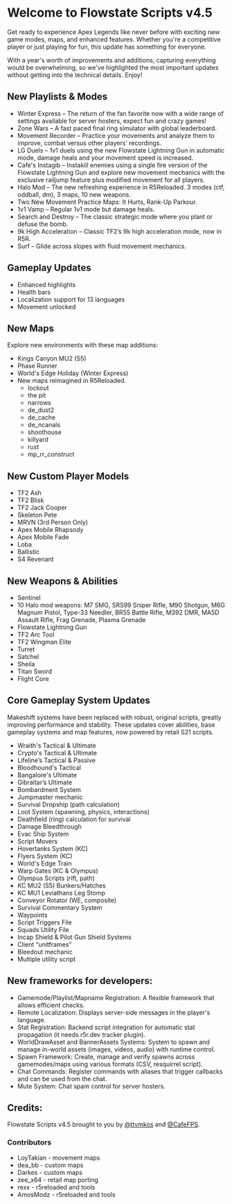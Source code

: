 # Welcome to Flowstate Scripts v4.5
Get ready to experience Apex Legends like never before with exciting new game modes, maps, and enhanced features. Whether you're a competitive player or just playing for fun, this update has something for everyone.

With a year's worth of improvements and additions, capturing everything would be overwhelming, so we've highlighted the most important updates without getting into the technical details. Enjoy!  

## New Playlists & Modes
* Winter Express – The return of the fan favorite now with a wide range of settings available for server hosters, expect fun and crazy games!
* Zone Wars – A fast paced final ring simulator with global leaderboard.
* Movement Recorder – Practice your movements and analyze them to improve, combat versus other players’ recordings.
* LG Duels – 1v1 duels using the new Flowstate Lightning Gun in automatic mode, damage heals and your movement speed is increased.
* Cafe's Instagib – Instakill enemies using a single fire version of the Flowstate Lightning Gun and explore new movement mechanics with the exclusive railjump feature plus modified movement for all players.
* Halo Mod – The new refreshing experience in R5Reloaded. 3 modes (ctf, oddball, dm), 3 maps, 10 new weapons.
* Two New Movement Practice Maps: It Hurts, Rank-Up Parkour.
* 1v1 Vamp – Regular 1v1 mode but damage heals.
* Search and Destroy – The classic strategic mode where you plant or defuse the bomb.
* 9k High Acceleration – Classic TF2’s 9k high acceleration mode, now in R5R.
* Surf – Glide across slopes with fluid movement mechanics.

## Gameplay Updates
* Enhanced highlights
* Health bars
* Localization support for 13 languages
* Movement unlocked

## New Maps
Explore new environments with these map additions:
* Kings Canyon MU2 (S5)
* Phase Runner
* World's Edge Holiday (Winter Express)
* New maps reimagined in R5Reloaded.
	* lockout
	* the pit
	* narrows
	* de_dust2
	* de_cache
	* de_ncanals
	* shoothouse
	* killyard
	* rust
  * mp_rr_construct

## New Custom Player Models
* TF2 Ash
* TF2 Blisk
* TF2 Jack Cooper
* Skeleton Pete
* MRVN (3rd Person Only)
* Apex Mobile Rhapsody
* Apex Mobile Fade
* Loba
* Ballistic
* S4 Revenant

## New Weapons & Abilities
* Sentinel
* 10 Halo mod weapons: M7 SMG, SRS99 Sniper Rifle, M90 Shotgun, M6G Magnum Pistol, Type-33 Needler, BR55 Battle Rifle, M392 DMR, MA5D Assault Rifle, Frag Grenade, Plasma Grenade
* Flowstate Lightning Gun
* TF2 Arc Tool
* TF2 Wingman Elite
* Turret
* Satchel
* Sheila
* Titan Sword
* Flight Core

## Core Gameplay System Updates
Makeshift systems have been replaced with robust, original scripts, greatly improving performance and stability. These updates cover abilities, base gameplay systems and map features, now powered by retail S21 scripts.

* Wraith's Tactical & Ultimate
* Crypto's Tactical & Ultimate
* Lifeline’s Tactical & Passive
* Bloodhound's Tactical
* Bangalore's Ultimate
* Gibraltar’s Ultimate
* Bombardment System
* Jumpmaster mechanic
* Survival Dropship (path calculation)
* Loot System (spawning, physics, interactions)
* Deathfield (ring) calculation for survival
* Damage Bleedthrough
* Evac Ship System
* Script Movers
* Hovertanks System (KC)
* Flyers System (KC)
* World's Edge Train
* Warp Gates (KC & Olympus)
* Olympus Scripts (rift, path)
* KC MU2 (S5) Bunkers/Hatches
* KC MU1 Leviathans Leg Stomp
* Conveyor Rotator (WE, composite)
* Survival Commentary System
* Waypoints
* Script Triggers File
* Squads Utility File
* Incap Shield & Pilot Gun Shield Systems
* Client “unitframes”
* Bleedout mechanic
* Multiple utility script

## New frameworks for developers:

* Gamemode/Playlist/Mapname Registration: A flexible framework that allows efficient checks.
* Remote Localization: Displays server-side messages in the player's language.
* Stat Registration: Backend script integration for automatic stat propagation (it needs r5r.dev tracker plugin).
* WorldDrawAsset and BannerAssets Systems: System to spawn and manage in-world assets (images, videos, audio) with runtime control.
* Spawn Framework: Create, manage and verify spawns across gamemodes/maps using various formats (CSV, resquirrel script).
* Chat Commands: Register commands with aliases that trigger callbacks and can be used from the chat.
* Mute System: Chat spam control for server hosters.

## Credits:

Flowstate Scripts v4.5 brought to you by [@ttvmkos](https://x.com/ttvmkos) and [@CafeFPS](https://x.com/CafeFPS).

### Contributors
* LoyTakian - movement maps
* dea_bb - custom maps
* Darkes - custom maps
* zee_x64 - retail map porting
* rexx - r5reloaded and tools
* AmosModz - r5reloaded and tools

